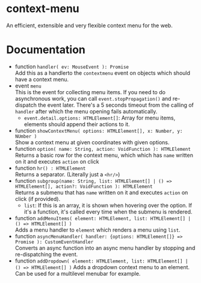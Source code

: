 # context-menu
An efficient, extensible and very flexible context menu for the web.
# Documentation
 - function `handler( ev: MouseEvent ): Promise`  
   Add this as a handlerto the `contextmenu` event on objects which should have a context menu.
 - event `menu`  
   This is the event for collecting menu items. If you need to do asynchronous work, you can 
   call `event.stopPropagation()` and re-dispatch the event later. There's a 5 seconds timeout from the calling
   of `handler` after which the menu opening fails automatically.  
    - `event.detail.options: HTMLElement[]`: Array for menu items, elements should append their actions to it.
 - function `showContextMenu( options: HTMLElement[], x: Number, y: NUmber )`  
   Show a context menu at given coordinates with given options.
 - function `option( name: String, action: VoidFunction ): HTMLElement`  
   Returns a basic row for the context menu, which which has `name` written on it and executes `action` on click
 - function `hr() : HTMLElement`  
   Returns a separator. (Literally just a `<hr/>`)
 - function `subgroup(name: String, list: HTMLElement[] | () => HTMLElement[], action?: VoidFunction ): HTMLElement`  
   Returns a submenu that has `name` written on it and executes `action` on click (if provided).
    - `list`: If this is an array, it is shown when hovering over the option. If it's a function, it's called every time
      when the submenu is rendered.
 - function `addMenuItems( element: HTMLElement, list: HTMLElement[] | () => HTMLElement[] )`  
   Adds a menu handler to `element` which renders a menu using `list`.
 - function `asyncMenuHandler( handler: {options: HTMLElement[]} => Promise ): CustomEventHandler`  
   Converts an async function into an async menu handler by stopping and re-dispatching the event.
 - function `addDropdown( element: HTMLElement, list: HTMLElement[] | () => HTMLElement[] )`
   Adds a dropdown context menu to an element. Can be used for a multilevel menubar for example.
